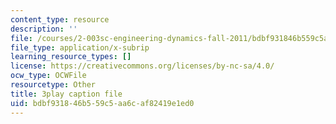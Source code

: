 ```yaml
---
content_type: resource
description: ''
file: /courses/2-003sc-engineering-dynamics-fall-2011/bdbf931846b559c5aa6caf82419e1ed0_ZNVvYg1FOPk.vtt
file_type: application/x-subrip
learning_resource_types: []
license: https://creativecommons.org/licenses/by-nc-sa/4.0/
ocw_type: OCWFile
resourcetype: Other
title: 3play caption file
uid: bdbf9318-46b5-59c5-aa6c-af82419e1ed0
---
```

